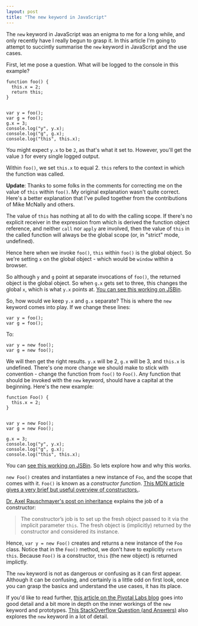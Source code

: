 ```yaml
---
layout: post
title: "The new keyword in JavaScript"
---
```


The `new` keyword in JavaScript was an enigma to me for a long while, and only recently have I really begun to grasp it. In this article I'm going to attempt to succintly summarise the `new` keyword in JavaScript and the use cases.

First, let me pose a question. What will be logged to the console in this example?

	function foo() {
	  this.x = 2;
	  return this;
	}
	
	
	var y = foo();
	var g = foo();                                                                                                             
	g.x = 3;
	console.log("y", y.x);
	console.log("g", g.x);
	console.log("this", this.x);
	
You might expect `y.x` to be `2`, as that's what it set to. However, you'll get the value `3` for every single logged output.

Within `foo()`, we set `this.x` to equal 2. `this` refers to the context in which the function was called. 

__Update__: Thanks to some folks in the comments for correcting me on the value of `this` within `foo()`. My original explanation wasn't quite correct. Here's a better explanation that I've pulled together from the contributions of Mike McNally and others.

The value of `this` has nothing at all to do with the calling scope. If there's no explicit receiver in the expression from which is derived the function object reference, and neither `call` nor `apply` are involved, then the value of `this` in the called function will always be the global scope (or, in "strict" mode, undefined).

Hence here when we invoke `foo()`, `this` within `foo()` is the global object. So we're setting `x` on the global object - which would be `window` within a browser.

So although `y` and `g` point at separate invocations of `foo()`, the returned object is the global object. So when `g.x` gets set to three, this changes the global `x`, which is what `y.x` points at. [You can see this working on JSBin](http://jsbin.com/welcome/67131/).

So, how would we keep `y.x` and `g.x` separate? This is where the `new` keyword comes into play. If we change these lines:

	var y = foo();
	var g = foo();
	
To:

	var y = new foo();
	var g = new foo();
	
We will then get the right results. `y.x` will be 2, `g.x` will be 3, and `this.x` is undefined. There's one more change we should make to stick with convention - change the function from `foo()` to `Foo()`. Any function that should be invoked with the `new` keyword, should have a capital at the beginning. Here's the new example:
	
	function Foo() {
	  this.x = 2;
	}
	
	
	var y = new Foo();
	var g = new Foo();                                                                                                             
	
	g.x = 3;
	console.log("y", y.x);
	console.log("g", g.x);
	console.log("this", this.x);
	
You can [see this working on JSBin](http://jsbin.com/ekiqif/2/). So lets explore how and why this works.

`new Foo()` creates and instantiates a new instance of `Foo`, and the scope that comes with it. `Foo()` is known as a _constructor function_. [This MDN article gives a very brief but useful overview of constructors.](https://developer.mozilla.org/en-US/docs/JavaScript/Reference/Global_Objects/Object/constructor).

[Dr. Axel Rauschmayer's post on inheritance](http://www.2ality.com/2012/01/js-inheritance-by-example.html) explains the job of a constructor:

> The constructor’s job is to set up the fresh object passed to it via the implicit parameter `this`. The fresh object is (implicitly) returned by the constructor and considered its instance.

Hence, `var y = new Foo()` creates and returns a new instance of the `Foo` class. Notice that in the `Foo()` method, we don't have to explicitly `return this`. Because `Foo()` is a constructor, `this` (the new object) is returned implictly.

The `new` keyword is not as dangerous or confusing as it can first appear. Although it can be confusing, and certainly is a little odd on first look, once you can grasp the basics and understand the use cases, it has its place. 

If you'd like to read further, [this article on the Pivotal Labs blog](http://pivotallabs.com/users/pjaros/blog/articles/1368-javascript-constructors-prototypes-and-the-new-keyword) goes into good detail and a bit more in depth on the inner workings of the `new` keyword and prototypes. [This StackOverflow Question (and Answers)][1] also explores the `new` keyword in a lot of detail.


[1]: http://stackoverflow.com/questions/1646698/what-is-the-new-keyword-in-javascript
